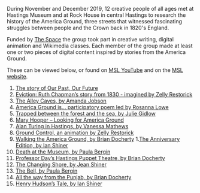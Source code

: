 During November and December 2019, 12 creative people of all ages met at Hastings Museum and at Rock House in central Hastings to research the history of the America Ground, three streets that witnessed fascinating struggles between people and the Crown back in 1820's England.

Funded by [The Space](https://www.thespace.org/) the group took part in creative writing, digital animation and Wikimedia
classes. Each member of the group made at least one or two pieces of digital content inspired by stories from the America Ground.

These can be viewed below, or found on [MSL YouTube](https://www.youtube.com/channel/UC3TEsxvcy0cEkuYrEFwBUGA/videos) and on the [MSL website](http://www.mslprojects.co.uk/our-past-our-future-developing-historical-sources-for-creative-inspiration/).

1. [The story of Our Past, Our Future](https://youtu.be/uEpLXhnxflk)
1. [Eviction: Ruth Chapman’s story from 1830 - imagined by Zelly Restorick](https://youtu.be/KOL7uve-Mn0)
1. [The Alley Caves, by Amanda Jobson](https://youtu.be/JkTgQUasueY)
1. [America Ground is… participatory poem led by Rosanna Lowe](https://youtu.be/6zh4Ep2CDic)
1. [Trapped between the forest and the sea, by Julie Gidlow](https://youtu.be/S64ElgD_DIM)
1. [Mary Hooper – Looking for America Ground](https://youtu.be/fM65fFsB2lo)
1. [Alan Turing in Hastings, by Vanessa Mathews](https://youtu.be/ftlejdfvQuw)
1. [Ground Control, an animation by Zelly Restorick](https://youtu.be/Szmp9IqsGhk)
1. [Walking the America Ground, by Brian Docherty](https://youtu.be/3bHYBd0doYk) 1.[The Anniversary Edition, by Ian Shiner](https://youtu.be/Xz3xKVk0nuA)
1. [Death at the Museum, by Paula Bergin](https://youtu.be/BGRk5xp0IqY)
1. [Professor Day’s Hastings Puppet Theatre, by Brian Docherty](https://youtu.be/9NbktWryz7I)
1. [The Changing Shore, by Jean Shiner](https://youtu.be/UkfTLiUJf64)
1. [The Bell, by Paula Bergin](https://youtu.be/7WhifiWGDic)
1. [All the way from the Punjab, by Brian Docherty](https://youtu.be/QKCh1Dn0Utk)
1. [Henry Hudson’s Tale, by Ian Shiner](https://youtu.be/znHN2vtBW-U)
